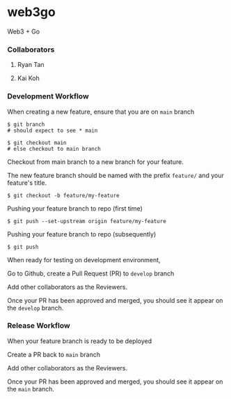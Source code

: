 # web3go
Web3 + Go

### Collaborators

1. Ryan Tan

2. Kai Koh

### Development Workflow

When creating a new feature, ensure that you are on `main` branch

```
$ git branch
# should expect to see * main

$ git checkout main
# else checkout to main branch
```

Checkout from main branch to a new branch for your feature.

The new feature branch should be named with the prefix `feature/` and your feature's title.

```
$ git checkout -b feature/my-feature
```

Pushing your feature branch to repo (first time)

```
$ git push --set-upstream origin feature/my-feature
```

Pushing your feature branch to repo (subsequently)

```
$ git push
```

When ready for testing on development environment,

Go to Github, create a Pull Request (PR) to `develop` branch

Add other collaborators as the Reviewers.

Once your PR has been approved and merged, you should see it appear on the `develop` branch.

### Release Workflow

When your feature branch is ready to be deployed

Create a PR back to `main` branch

Add other collaborators as the Reviewers.

Once your PR has been approved and merged, you should see it appear on the `main` branch.